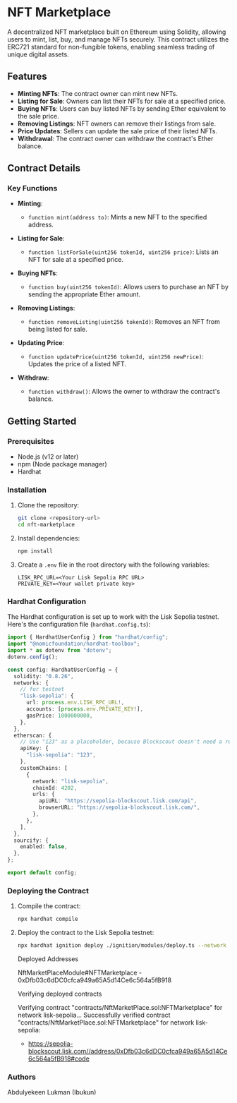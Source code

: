 # NFT Marketplace

A decentralized NFT marketplace built on Ethereum using Solidity, allowing users to mint, list, buy, and manage NFTs securely. This contract utilizes the ERC721 standard for non-fungible tokens, enabling seamless trading of unique digital assets.

## Features

- **Minting NFTs**: The contract owner can mint new NFTs.
- **Listing for Sale**: Owners can list their NFTs for sale at a specified price.
- **Buying NFTs**: Users can buy listed NFTs by sending Ether equivalent to the sale price.
- **Removing Listings**: NFT owners can remove their listings from sale.
- **Price Updates**: Sellers can update the sale price of their listed NFTs.
- **Withdrawal**: The contract owner can withdraw the contract's Ether balance.

## Contract Details

### Key Functions

- **Minting**: 
  - `function mint(address to)`: Mints a new NFT to the specified address.

- **Listing for Sale**:
  - `function listForSale(uint256 tokenId, uint256 price)`: Lists an NFT for sale at a specified price.

- **Buying NFTs**:
  - `function buy(uint256 tokenId)`: Allows users to purchase an NFT by sending the appropriate Ether amount.

- **Removing Listings**:
  - `function removeListing(uint256 tokenId)`: Removes an NFT from being listed for sale.

- **Updating Price**:
  - `function updatePrice(uint256 tokenId, uint256 newPrice)`: Updates the price of a listed NFT.

- **Withdraw**:
  - `function withdraw()`: Allows the owner to withdraw the contract's balance.

## Getting Started

### Prerequisites

- Node.js (v12 or later)
- npm (Node package manager)
- Hardhat

### Installation

1. Clone the repository:

   ```bash
   git clone <repository-url>
   cd nft-marketplace
   ```

2. Install dependencies:

   ```bash
   npm install
   ```

3. Create a `.env` file in the root directory with the following variables:

   ```plaintext
   LISK_RPC_URL=<Your Lisk Sepolia RPC URL>
   PRIVATE_KEY=<Your wallet private key>
   ```

### Hardhat Configuration

The Hardhat configuration is set up to work with the Lisk Sepolia testnet. Here's the configuration file (`hardhat.config.ts`):

```typescript
import { HardhatUserConfig } from "hardhat/config";
import "@nomicfoundation/hardhat-toolbox";
import * as dotenv from "dotenv";
dotenv.config();

const config: HardhatUserConfig = {
  solidity: "0.8.26",
  networks: {
    // for testnet
    "lisk-sepolia": {
      url: process.env.LISK_RPC_URL!,
      accounts: [process.env.PRIVATE_KEY!],
      gasPrice: 1000000000,
    },
  },
  etherscan: {
    // Use "123" as a placeholder, because Blockscout doesn't need a real API key, and Hardhat will complain if this property isn't set.
    apiKey: {
      "lisk-sepolia": "123",
    },
    customChains: [
      {
        network: "lisk-sepolia",
        chainId: 4202,
        urls: {
          apiURL: "https://sepolia-blockscout.lisk.com/api",
          browserURL: "https://sepolia-blockscout.lisk.com/",
        },
      },
    ],
  },
  sourcify: {
    enabled: false,
  },
};

export default config;
```

### Deploying the Contract

1. Compile the contract:

   ```bash
   npx hardhat compile
   ```

2. Deploy the contract to the Lisk Sepolia testnet:

   ```bash
   npx hardhat ignition deploy ./ignition/modules/deploy.ts --network lisk-sepolia --verify
   ```

    Deployed Addresses

    NftMarketPlaceModule#NFTMarketplace - 0xDfb03c6dDC0cfca949a65A5d14Ce6c564a5fB918

    Verifying deployed contracts

    Verifying contract "contracts/NftMarketPlace.sol:NFTMarketplace" for network lisk-sepolia...
    Successfully verified contract "contracts/NftMarketPlace.sol:NFTMarketplace" for network lisk-sepolia:
    - https://sepolia-blockscout.lisk.com//address/0xDfb03c6dDC0cfca949a65A5d14Ce6c564a5fB918#code

### Authors

Abdulyekeen Lukman (Ibukun)


